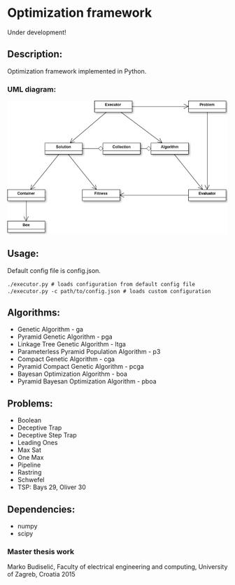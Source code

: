 # Optimization framework

Under development!

## Description:

Optimization framework implemented in Python.

### UML diagram:
![optframe logo](/docs/optframe.png)

## Usage:

Default config file is config.json.

```
./executor.py # loads configuration from default config file
./executor.py -c path/to/config.json # loads custom configuration
```

## Algorithms: 

* Genetic Algorithm - ga
* Pyramid Genetic Algorithm - pga
* Linkage Tree Genetic Algorithm - ltga
* Parameterless Pyramid Population Algorithm - p3
* Compact Genetic Algorithm - cga
* Pyramid Compact Genetic Algorithm - pcga
* Bayesan Optimization Algorithm - boa
* Pyramid Bayesan Optimization Algorithm - pboa

## Problems:

* Boolean
* Deceptive Trap
* Deceptive Step Trap
* Leading Ones
* Max Sat
* One Max
* Pipeline
* Rastring
* Schwefel
* TSP: Bays 29, Oliver 30

## Dependencies:

* numpy
* scipy

### Master thesis work

Marko Budiselić, Faculty of electrical engineering and computing, University of Zagreb, Croatia 2015

